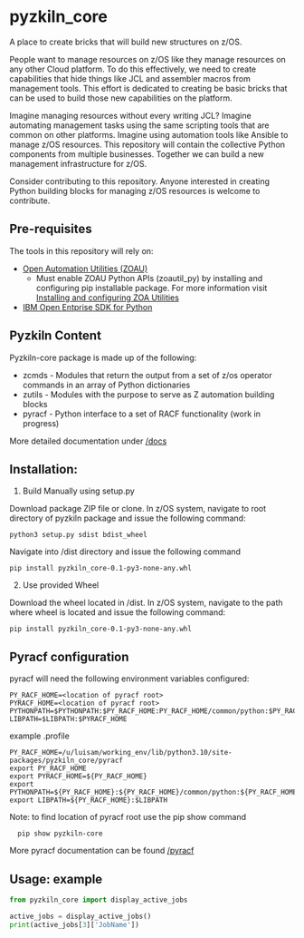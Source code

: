 # pyzkiln_core

A place to create bricks that will build new structures on z/OS.

People want to manage resources on z/OS like they manage resources on any other Cloud platform. To do this effectively, we need to create capabilities that hide things like JCL and assembler macros from management tools. This effort is dedicated to creating be basic bricks that can be used to build those new capabilities on the platform.

Imagine managing resources without every writing JCL? Imagine automating management tasks using the same scripting tools that are common on other platforms. Imagine using automation tools like Ansible to manage z/OS resources. This repository will contain the collective Python components from multiple businesses. Together we can build a new management infrastructure for z/OS.

Consider contributing to this repository. Anyone interested in creating Python building blocks for managing z/OS resources is welcome to contribute.

## Pre-requisites

The tools in this repository will rely on:

- [Open Automation Utilities (ZOAU)](https://www.ibm.com/docs/en/zoau/1.2.0)
  - Must enable ZOAU Python APIs (zoautil_py) by installing and configuring pip installable package. For more information visit [Installing and configuring ZOA Utilities](https://www.ibm.com/support/knowledgecenter/SSKFYE_1.1.0/install.html)
- [IBM Open Entprise SDK for Python](https://www.ibm.com/products/open-enterprise-python-zos)

## Pyzkiln Content

Pyzkiln-core package is made up of the following:
  - zcmds - Modules that return the output from a set of z/os operator commands in an array of Python dictionaries
  - zutils - Modules with the purpose to serve as Z automation building blocks
  - pyracf - Python interface to a set of RACF functionality (work in progress)

More detailed documentation under [/docs](https://github.com/ambitus/pyzkiln/blob/main/docs/index.md)  


## Installation:

1. Build Manually using setup.py 

Download package ZIP file or clone. In z/OS system, navigate to root directory of pyzkiln package and issue the following command:

    python3 setup.py sdist bdist_wheel

Navigate into /dist directory and issue the following command 

    pip install pyzkiln_core-0.1-py3-none-any.whl

2. Use provided Wheel 

Download the wheel located in /dist. In z/OS system, navigate to the path where wheel is located and issue the following command:

    pip install pyzkiln_core-0.1-py3-none-any.whl
  
## Pyracf configuration 

pyracf will need the following environment variables configured:
```
PY_RACF_HOME=<location of pyracf root>
PYRACF_HOME=<location of pyracf root>
PYTHONPATH=$PYTHONPATH:$PY_RACF_HOME:PY_RACF_HOME/common/python:$PY_RACF_HOME/R_admin/python
LIBPATH=$LIBPATH:$PYRACF_HOME
```

example .profile 
```
PY_RACF_HOME=/u/luisam/working_env/lib/python3.10/site-packages/pyzkiln_core/pyracf
export PY_RACF_HOME
export PYRACF_HOME=${PY_RACF_HOME}
export PYTHONPATH=${PY_RACF_HOME}:${PY_RACF_HOME}/common/python:${PY_RACF_HOME}/R_admin/python:$PYTHONPATH
export LIBPATH=${PY_RACF_HOME}:$LIBPATH
```

Note: to find location of pyracf root use the pip show command 

      pip show pyzkiln-core 

More pyracf documentation can be found [/pyracf](https://github.com/ambitus/pyzkiln/tree/main/pyzkiln_core/pyracf) 

## Usage: example

```python
from pyzkiln_core import display_active_jobs

active_jobs = display_active_jobs()
print(active_jobs[3]['JobName'])
```
